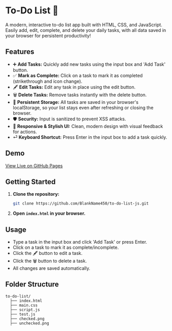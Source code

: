 # To-Do List 📝

A modern, interactive to-do list app built with HTML, CSS, and JavaScript. Easily add, edit, complete, and delete your daily tasks, with all data saved in your browser for persistent productivity!

## Features

- ➕ **Add Tasks:** Quickly add new tasks using the input box and 'Add Task' button.
- ✅ **Mark as Complete:** Click on a task to mark it as completed (strikethrough and icon change).
- 🖋️ **Edit Tasks:** Edit any task in place using the edit button.
- 🗑️ **Delete Tasks:** Remove tasks instantly with the delete button.
- 💾 **Persistent Storage:** All tasks are saved in your browser's localStorage, so your list stays even after refreshing or closing the browser.
- 🛡️ **Security:** Input is sanitized to prevent XSS attacks.
- 🎨 **Responsive & Stylish UI:** Clean, modern design with visual feedback for actions.
- ⏎ **Keyboard Shortcut:** Press Enter in the input box to add a task quickly.

## Demo

[View Live on GitHub Pages](https://blankname450.github.io/to-do-list-js/)

## Getting Started

1. **Clone the repository:**
   ```sh
   git clone https://github.com/BlankName450/to-do-list-js.git
   ```
2. **Open `index.html` in your browser.**

## Usage

- Type a task in the input box and click 'Add Task' or press Enter.
- Click on a task to mark it as complete/incomplete.
- Click the 🖋️ button to edit a task.
- Click the 🗑️ button to delete a task.
- All changes are saved automatically.

## Folder Structure

```
to-do-list/
  ├── index.html
  ├── main.css
  ├── script.js
  ├── test.js
  ├── checked.png
  ├── unchecked.png
```

